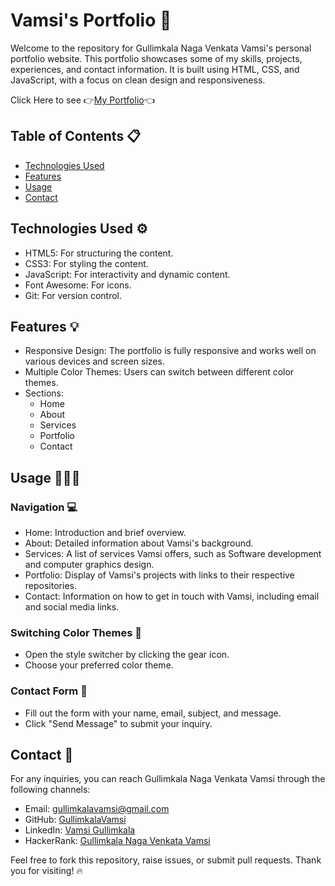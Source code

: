 # Vamsi's Portfolio 💎

Welcome to the repository for Gullimkala Naga Venkata Vamsi's personal portfolio website. This portfolio showcases some of my skills, projects, experiences, and contact information. It is built using HTML, CSS, and JavaScript, with a focus on clean design and responsiveness.

Click Here to see  👉[My Portfolio](https://gullimkalavamsi.github.io/Portfolio/)👈


## Table of Contents 📋
- [Technologies Used](#technologies-used)
- [Features](#features)
- [Usage](#usage)
- [Contact](#contact)

## Technologies Used ⚙️
- HTML5: For structuring the content.
- CSS3: For styling the content.
- JavaScript: For interactivity and dynamic content.
- Font Awesome: For icons.
- Git: For version control.

## Features 💡
- Responsive Design: The portfolio is fully responsive and works well on various devices and screen sizes.
- Multiple Color Themes: Users can switch between different color themes.
- Sections:
  - Home
  - About
  - Services
  - Portfolio
  - Contact

## Usage 👩🏻‍💻
### Navigation 💻
- Home: Introduction and brief overview.
- About: Detailed information about Vamsi's background.
- Services: A list of services Vamsi offers, such as Software development and computer graphics design.
- Portfolio: Display of Vamsi's projects with links to their respective repositories.
- Contact: Information on how to get in touch with Vamsi, including email and social media links.

### Switching Color Themes 📌
- Open the style switcher by clicking the gear icon.
- Choose your preferred color theme.

### Contact Form 📑
- Fill out the form with your name, email, subject, and message.
- Click "Send Message" to submit your inquiry.

## Contact 📨

For any inquiries, you can reach Gullimkala Naga Venkata Vamsi through the following channels:

- Email: [gullimkalavamsi@gmail.com](mailto:gullimkalavamsi@gmail.com)
- GitHub: [GullimkalaVamsi](https://github.com/Gullimkalavamsi)
- LinkedIn: [Vamsi Gullimkala](https://www.linkedin.com/in/vamsi-gullimkala-2a8955239/)
- HackerRank: [Gullimkala Naga Venkata Vamsi](https://www.hackerrank.com/profile/21a91a0512)

Feel free to fork this repository, raise issues, or submit pull requests. Thank you for visiting! 🔥
